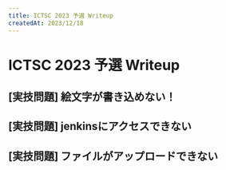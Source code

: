 ```yaml
---
title: ICTSC 2023 予選 Writeup
createdAt: 2023/12/18
---
```


# ICTSC 2023 予選 Writeup

## [実技問題] 絵文字が書き込めない！

## [実技問題] jenkinsにアクセスできない

## [実技問題] ファイルがアップロードできない
